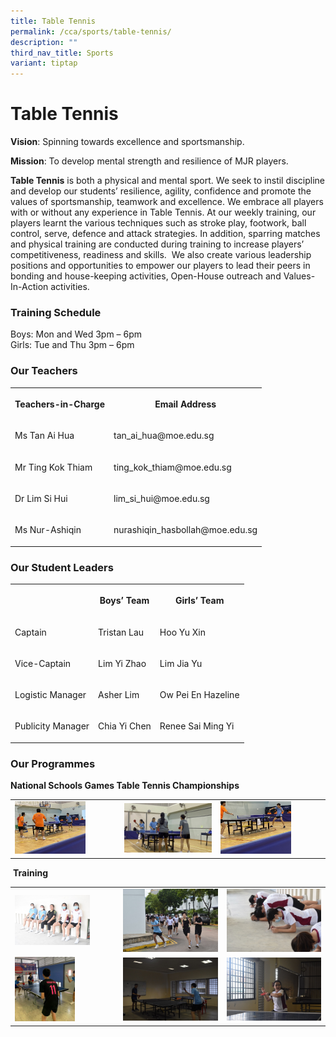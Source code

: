 ```yaml
---
title: Table Tennis
permalink: /cca/sports/table-tennis/
description: ""
third_nav_title: Sports
variant: tiptap
---
```

<h1><strong>Table Tennis</strong></h1>
<p><strong>Vision</strong>: Spinning towards excellence and sportsmanship.</p>
<p><strong>Mission</strong>: To develop mental strength and resilience of
MJR players.</p>
<p><strong>Table Tennis</strong>&nbsp;is both a physical and mental sport.
We seek to instil discipline and develop our students’ resilience, agility,
confidence and promote the values of sportsmanship, teamwork and excellence.
We embrace all players with or without any experience in Table Tennis.
At our weekly training, our players learnt the various techniques such
as stroke play, footwork, ball control, serve, defence and attack strategies.
In addition, sparring matches and physical training are conducted during
training to increase players’ competitiveness, readiness and skills.&nbsp;
We also create various leadership positions and opportunities to empower
our players to lead their peers in bonding and house-keeping activities,
Open-House outreach and Values-In-Action activities.&nbsp;</p>
<h3><strong>Training Schedule</strong></h3>
<p>Boys: Mon and Wed 3pm – 6pm
<br>Girls: Tue and Thu 3pm – 6pm</p>
<h3><strong>Our Teachers</strong></h3>
<table style="minWidth: 50px">
<colgroup>
<col>
<col>
</colgroup>
<tbody>
<tr>
<th rowspan="1" colspan="1">
<p>Teachers-in-Charge</p>
</th>
<th rowspan="1" colspan="1">
<p>Email Address</p>
</th>
</tr>
<tr>
<td rowspan="1" colspan="1">
<p>Ms Tan Ai Hua</p>
</td>
<td rowspan="1" colspan="1">
<p>tan_ai_hua@moe.edu.sg</p>
</td>
</tr>
<tr>
<td rowspan="1" colspan="1">
<p>Mr Ting Kok Thiam</p>
</td>
<td rowspan="1" colspan="1">
<p>ting_kok_thiam@moe.edu.sg</p>
</td>
</tr>
<tr>
<td rowspan="1" colspan="1">
<p>Dr Lim Si Hui</p>
</td>
<td rowspan="1" colspan="1">
<p>lim_si_hui@moe.edu.sg</p>
</td>
</tr>
<tr>
<td rowspan="1" colspan="1">
<p>Ms Nur-Ashiqin</p>
</td>
<td rowspan="1" colspan="1">
<p>nurashiqin_hasbollah@moe.edu.sg</p>
</td>
</tr>
</tbody>
</table>
<h3><strong>Our Student Leaders</strong></h3>
<table style="minWidth: 75px">
<colgroup>
<col>
<col>
<col>
</colgroup>
<tbody>
<tr>
<th rowspan="1" colspan="1">
<p></p>
</th>
<th rowspan="1" colspan="1">
<p>Boys’ Team</p>
</th>
<th rowspan="1" colspan="1">
<p>Girls’ Team</p>
</th>
</tr>
<tr>
<td rowspan="1" colspan="1">
<p>Captain</p>
</td>
<td rowspan="1" colspan="1">
<p>Tristan Lau</p>
</td>
<td rowspan="1" colspan="1">
<p>Hoo Yu Xin</p>
</td>
</tr>
<tr>
<td rowspan="1" colspan="1">
<p>Vice-Captain</p>
</td>
<td rowspan="1" colspan="1">
<p>Lim Yi Zhao</p>
</td>
<td rowspan="1" colspan="1">
<p>Lim Jia Yu</p>
</td>
</tr>
<tr>
<td rowspan="1" colspan="1">
<p>Logistic Manager</p>
</td>
<td rowspan="1" colspan="1">
<p>Asher Lim</p>
</td>
<td rowspan="1" colspan="1">
<p>Ow Pei En Hazeline</p>
</td>
</tr>
<tr>
<td rowspan="1" colspan="1">
<p>Publicity Manager</p>
</td>
<td rowspan="1" colspan="1">
<p>Chia Yi Chen</p>
</td>
<td rowspan="1" colspan="1">
<p>Renee Sai Ming Yi</p>
</td>
</tr>
</tbody>
</table>
<h3><strong>Our Programmes</strong></h3>
<p><strong>National Schools Games Table Tennis Championships</strong>
</p>
<table style="minWidth: 75px">
<colgroup>
<col>
<col>
<col>
</colgroup>
<tbody>
<tr>
<td rowspan="1" colspan="1">
<div class="isomer-image-wrapper">
<img style="width:70%" height="auto" width="100%" src="/images/Cca/Table%20Tennis/EZ%20Inter-School%20TT%20Championship%20BOYS.jpg">
</div>
</td>
<td rowspan="1" colspan="1">
<div class="isomer-image-wrapper">
<img style="width: 100%" height="auto" width="100%" alt="" src="/images/Cca/Table%20Tennis/EZ%20Inter-School%20TT%20Championship%20GIRLS.jpg">
</div>
</td>
<td rowspan="1" colspan="1">
<div class="isomer-image-wrapper">
<img style="width:70%" height="auto" width="100%" src="/images/Cca/Table%20Tennis/National%20School%20Game%20BOYS.jpg">
</div>
</td>
</tr>
</tbody>
</table>
<p>&nbsp;<strong>Training</strong>
</p>
<table style="minWidth: 75px">
<colgroup>
<col>
<col>
<col>
</colgroup>
<tbody>
<tr>
<td rowspan="1" colspan="1">
<div class="isomer-image-wrapper">
<img style="width:75%" height="auto" width="100%" src="/images/Cca/Table%20Tennis/Physical%20Training%201.jpg">
</div>
</td>
<td rowspan="1" colspan="1">
<div class="isomer-image-wrapper">
<img style="width: 100%" height="auto" width="100%" alt="" src="/images/Cca/Table%20Tennis/Physical%20Training%202.jpg">
</div>
</td>
<td rowspan="1" colspan="1">
<div class="isomer-image-wrapper">
<img style="width: 100%" height="auto" width="100%" alt="" src="/images/Cca/Table%20Tennis/Physical%20Training%203.jpg">
</div>
</td>
</tr>
<tr>
<td rowspan="1" colspan="1">
<div class="isomer-image-wrapper">
<img style="width:60%" height="auto" width="100%" src="/images/Cca/Table%20Tennis/Skills%20Training%201.jpg">
</div>
</td>
<td rowspan="1" colspan="1">
<div class="isomer-image-wrapper">
<img style="width: 100%" height="auto" width="100%" alt="" src="/images/Cca/Table%20Tennis/Skills%20Training%202.jpg">
</div>
</td>
<td rowspan="1" colspan="1">
<div class="isomer-image-wrapper">
<img style="width: 100%" height="auto" width="100%" alt="" src="/images/Cca/Table%20Tennis/Skills%20Training%203.jpg">
</div>
</td>
</tr>
</tbody>
</table>
<p></p>